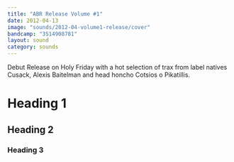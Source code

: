 ```yaml
---
title: "ABR Release Volume #1"
date: 2012-04-13
image: "sounds/2012-04-volume1-release/cover"
bandcamp: "3514908781"
layout: sound
category: sounds
---
```


Debut Release on Holy Friday with a hot selection of trax from label natives Cusack, Alexis Baitelman and head honcho Cotsios o Pikatillis.


# Heading 1

## Heading 2

### Heading 3
